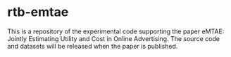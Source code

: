 # rtb-emtae
This is a repository of the experimental code supporting the paper eMTAE: Jointly Estimating Utility and Cost in Online Advertising. The source code and datasets will be released when the paper is published.
